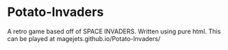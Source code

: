 # Potato-Invaders
A retro game based off of SPACE INVADERS. Written using pure html.
This can be played at magejets.github.io/Potato-Invaders/
